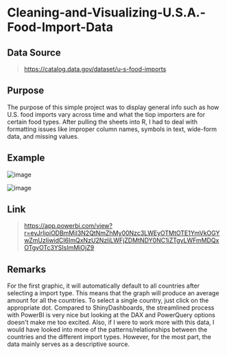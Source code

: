# Cleaning-and-Visualizing-U.S.A.-Food-Import-Data

## Data Source
> https://catalog.data.gov/dataset/u-s-food-imports

## Purpose
The purpose of this simple project was to display general info such as how U.S. food imports vary across time and what the tiop importers are for certain food types. After pulling the sheets into R, I had to deal with formatting issues like improper column names, symbols in text, wide-form data, and missing values. 


## Example
![image](https://github.com/Polymershot/Cleaning-and-Visualizing-U.S.-Food-Import-Data/assets/69413289/79da1f6f-282a-4fee-bb7a-574140b76bc0)


![image](https://github.com/Polymershot/Cleaning-and-Visualizing-U.S.-Food-Import-Data/assets/69413289/b248769d-3548-4004-b7c7-331290270136)

## Link
> https://app.powerbi.com/view?r=eyJrIjoiODBmMjI3N2QtNmZhMy00Nzc3LWEyOTMtOTE1YmVkOGYwZmUzIiwidCI6ImQxNzU2NzliLWFjZDMtNDY0NC1iZTgyLWFmMDQxOTgyOTc3YSIsImMiOjZ9

## Remarks
For the first graphic, it will automatically default to all countries after selecting a import type. This means that the graph will produce an average amount for all the countries. To select a single country, just click on the appropriate dot. Compared to ShinyDashboards, the streamlined process with PowerBI is very nice but looking at the DAX and PowerQuery options doesn't make me too excited. Also, if I were to work more with this data, I would have looked into more of the patterns/relationships between the countries and the different import types. However, for the most part, the data mainly serves as a descriptive source.




